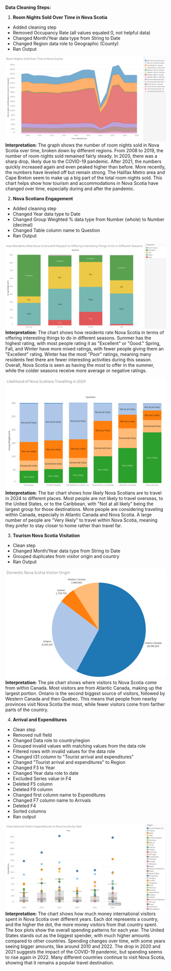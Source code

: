 **Data Cleaning Steps:**

1. **Room Nights Sold Over Time in Nova Scotia**
- Added cleaning step
- Removed Occupancy Rate (all values equaled 0, not helpful data)
- Changed Month/Year data type from String to Date
- Changed Region data role to Geographic (County)
- Ran Output
  
![Alt text](img/Room_Nights_Sold_Over_Time_In_Nova_Scotia.png)
**Interpretation:** The graph shows the number of room nights sold in Nova Scotia over time, broken down by different regions. From 2008 to 2019, the number of room nights sold remained fairly steady. In 2020, there was a sharp drop, likely due to the COVID-19 pandemic. After 2021, the numbers quickly increased again and even peaked higher than before. More recently, the numbers have leveled off but remain strong. The Halifax Metro area and Cape Breton seem to make up a big part of the total room nights sold. This chart helps show how tourism and accommodations in Nova Scotia have changed over time, especially during and after the pandemic.

2. **Nova Scotians Engagement**
- Added cleaning step
- Changed Year data type to Date
- Changed Group Weighted % data type from Number (whole) to Number (decimal)
- Changed Table column name to Question
- Ran Output
  
![Alt text](How_Residents_Rate_Seasons.png)
**Interpretation:** The chart shows how residents rate Nova Scotia in terms of offering interesting things to do in different seasons. Summer has the highest rating, with most people rating it as "Excellent" or "Good." Spring, Fall, and Winter have more mixed ratings, with fewer people giving them an "Excellent" rating. Winter has the most "Poor" ratings, meaning many residents feel there are fewer interesting activities during this season. Overall, Nova Scotia is seen as having the most to offer in the summer, while the colder seasons receive more average or negative ratings.

![Alt text](Likelihood_Of_Nova_Scotians_Travelling_In_2024.png)
**Interpretation:** The bar chart shows how likely Nova Scotians are to travel in 2024 to different places. Most people are not likely to travel overseas, to the United States, or to the Caribbean, with "Not at all likely" being the largest group for those destinations. More people are considering traveling within Canada, especially in Atlantic Canada and Nova Scotia. A large number of people are "Very likely" to travel within Nova Scotia, meaning they prefer to stay closer to home rather than travel far.

3. **Tourism Nova Scotia Visitation**
- Clean step
- Changed Month/Year data type from String to Date
- Grouped duplicates from visitor origin and country
- Ran Output
  
![Alt text](Domestic_Nova_Scotia_Visitor_Origin.png)
**Interpretation:** The pie chart shows where visitors to Nova Scotia come from within Canada. Most visitors are from Atlantic Canada, making up the largest portion. Ontario is the second biggest source of visitors, followed by Western Canada and then Quebec. This means that people from nearby provinces visit Nova Scotia the most, while fewer visitors come from farther parts of the country.

4. **Arrival and Expenditures**
- Clean step
- Removed null field
- Changed Data role to country/region
- Grouped invalid values with matching values from the data role
- Filtered rows with invalid values for the data role
- Changed t31 column to "Tourist arrival and expenditures"
- Changed "Tourist arrival and expenditures" to Region
- Changed F3 to Year
- Changed Year data role to date
- Excluded Series value in F4
- Deleted F5 column
- Deleted F9 column
- Changed first column name to Expenditures
- Changed F7 column name to Arrivals
- Deleted F4
- Sorted columns
- Ran output
  
![Alt text](International_Visitor_Expenditures.png)
**Interpretation:** The chart shows how much money international visitors spent in Nova Scotia over different years. Each dot represents a country, and the higher the dot, the more money visitors from that country spent. The box plots show the overall spending patterns for each year. The United States stands out as the biggest spender, with much higher amounts compared to other countries. Spending changes over time, with some years seeing bigger amounts, like around 2010 and 2022. The drop in 2020 and 2021 suggests the impact of the COVID-19 pandemic, but spending seems to rise again in 2022. Many different countries continue to visit Nova Scotia, showing that it remains a popular travel destination.
